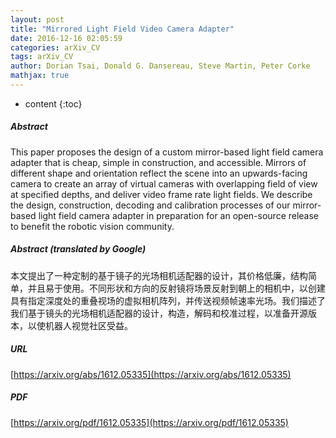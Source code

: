 ```yaml
---
layout: post
title: "Mirrored Light Field Video Camera Adapter"
date: 2016-12-16 02:05:59
categories: arXiv_CV
tags: arXiv_CV
author: Dorian Tsai, Donald G. Dansereau, Steve Martin, Peter Corke
mathjax: true
---
```


* content
{:toc}

##### Abstract
This paper proposes the design of a custom mirror-based light field camera adapter that is cheap, simple in construction, and accessible. Mirrors of different shape and orientation reflect the scene into an upwards-facing camera to create an array of virtual cameras with overlapping field of view at specified depths, and deliver video frame rate light fields. We describe the design, construction, decoding and calibration processes of our mirror-based light field camera adapter in preparation for an open-source release to benefit the robotic vision community.

##### Abstract (translated by Google)
本文提出了一种定制的基于镜子的光场相机适配器的设计，其价格低廉，结构简单，并且易于使用。不同形状和方向的反射镜将场景反射到朝上的相机中，以创建具有指定深度处的重叠视场的虚拟相机阵列，并传送视频帧速率光场。我们描述了我们基于镜头的光场相机适配器的设计，构造，解码和校准过程，以准备开源版本，以使机器人视觉社区受益。

##### URL
[https://arxiv.org/abs/1612.05335](https://arxiv.org/abs/1612.05335)

##### PDF
[https://arxiv.org/pdf/1612.05335](https://arxiv.org/pdf/1612.05335)

